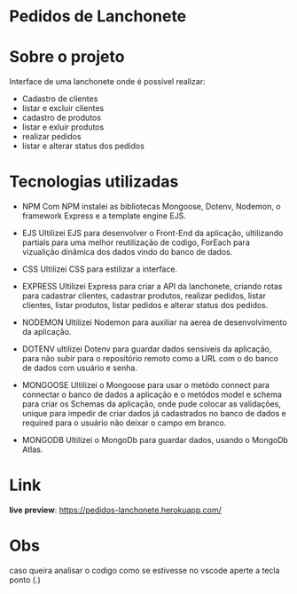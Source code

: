 # Pedidos de Lanchonete

# Sobre o projeto

Interface de uma lanchonete onde é possível realizar:
- Cadastro de clientes
- listar e excluir clientes
- cadastro de produtos
- listar e exluir produtos
- realizar pedidos
- listar e alterar status dos pedidos  

# Tecnologias utilizadas
- NPM
Com NPM instalei as bibliotecas Mongoose, Dotenv, Nodemon, o framework Express e a template engine EJS. 

- EJS
Ultilizei EJS para desenvolver o Front-End da aplicação, ultilizando partials para uma melhor reutilização de codigo,
ForEach para vizualição dinâmica dos dados vindo do banco de dados.

- CSS
Ultilizei CSS para estilizar a interface.

- EXPRESS
Ultilizei Express para criar a API da lanchonete, criando rotas para cadastrar clientes, cadastrar produtos, realizar pedidos, listar clientes, listar produtos, listar pedidos e alterar status dos pedidos.

- NODEMON
Ultilizei Nodemon para auxiliar na aerea de desenvolvimento da aplicação.

- DOTENV
ultilizei Dotenv para guardar dados sensiveis da aplicação, para não subir para o repositório remoto como a URL com o do banco de dados com usuário e senha. 

- MONGOOSE
Ultilizei o Mongoose para usar o metódo connect para connectar o banco de dados a aplicação e o metódos model e schema para criar os Schemas da aplicação, onde pude colocar as validações, unique para impedir de criar dados já cadastrados no banco de dados e required para o usuário não deixar o campo em branco.

- MONGODB
Ultilizei o MongoDb para guardar dados, usando o MongoDb Atlas.

# Link
**live preview**: https://pedidos-lanchonete.herokuapp.com/


# Obs
caso queira analisar o codigo como se estivesse no vscode aperte a tecla ponto (.)
